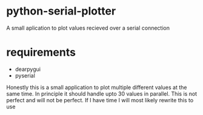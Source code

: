 # python-serial-plotter
A small aplication to plot values recieved over a serial connection

# requirements

* dearpygui
* pyserial

Honestly this is a small application to plot multiple different values at the same time. In principle it should handle upto 30 values in parallel. 
This is not perfect and will not be perfect.
If I have time I will most likely rewrite this to use 